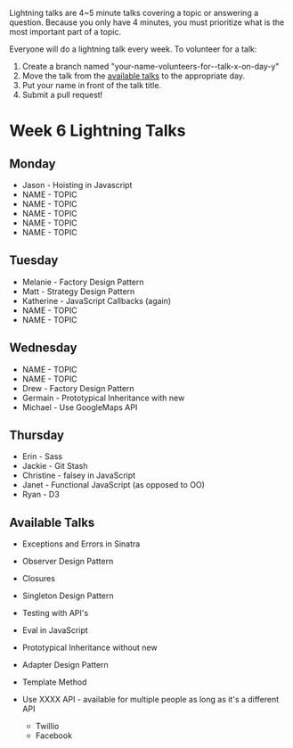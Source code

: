 Lightning talks are 4~5 minute talks covering a topic or answering a question.
Because you only have 4 minutes, you must prioritize what is the most important
part of a topic.

Everyone will do a lightning talk every week. To volunteer for a talk:

1. Create a branch named "your-name-volunteers-for--talk-x-on-day-y"
2. Move the talk from the [available talks](#availabl-talks) to the appropriate
   day.
3. Put your name in front of the talk title.
4. Submit a pull request!

# Week 6 Lightning Talks

## Monday

* Jason - Hoisting in Javascript
* NAME - TOPIC
* NAME - TOPIC
* NAME - TOPIC
* NAME - TOPIC
* NAME - TOPIC

## Tuesday

* Melanie - Factory Design Pattern
* Matt - Strategy Design Pattern
* Katherine - JavaScript Callbacks (again)
* NAME - TOPIC
* NAME - TOPIC

## Wednesday

* NAME - TOPIC
* NAME - TOPIC
* Drew - Factory Design Pattern
* Germain - Prototypical Inheritance with new
* Michael - Use GoogleMaps API

## Thursday

* Erin - Sass
* Jackie - Git Stash
* Christine - falsey in JavaScript
* Janet - Functional JavaScript (as opposed to OO)
* Ryan - D3


## Available Talks
  *  Exceptions and Errors in Sinatra
  * Observer Design Pattern

  * Closures
  * Singleton Design Pattern
  * Testing with API's
  * Eval in JavaScript
  * Prototypical Inheritance without new
  * Adapter Design Pattern
  * Template Method
  * Use XXXX API - available for multiple people as long as it's a different API
    * Twillio
    * Facebook



